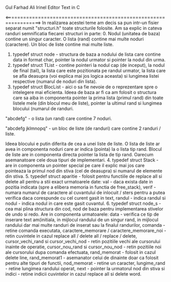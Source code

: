 Gul Farhad Ali Irinel
Editor Text in C

<=================================<STRUCTURI>=================================>
In realizarea acestei teme am decis sa pun intr-un fisier separat numit
"structuri.h" toate structurile folosite. Am sa explic in cateva randuri 
semnificatia fiecarei structuri in parte:
0. Nodul (unitatea de baza) contine un singur caracter. O lista (rand) contine 
mai multe noduri (caractere). Un bloc de liste contine mai multe liste.
1. typedef struct node - structura de baza a nodului de lista care contine 
data in format char, pointer la nodul urmator si pointer la nodul din urma.
2. typedef struct TList - contine pointeri la nodul cap (de inceput), la 
nodul de final (tail), la lista care este pozitionata pe randul urmator,
la lista care se afla deasupra (voi explica mai jos logica aceasta) si
lungimea listei respective (numarul de noduri din lista).
3. typedef struct BlocList - aici o sa fie nevoie de o reprezentare
spre o intelegere mai eficienta. Ideea de baza ar fi ca am folosit o
structura care sa aiba in componenta pointer la prima lista (primul rand)
din toate listele mele (din blocul meu de liste), pointer la ultimul rand
si lungimea blocului (numarul de randuri.

"abcdefg" - o lista (un rand) care contine 7 noduri.

"abcdefg
jklmnopq" - un bloc de liste (de randuri) care contine 2 randuri / liste.

Ideea blocului e putin diferita de cea a unei liste de liste. O lista de
liste ar avea in componenta noduri care ar indica (pointa) la o lista
tip rand. Blocul de liste are in componenta directa pointer la lista de
tip rand. Oarecum asemanatoare cele doua tipuri de implementari.
4. typedef struct Stack - are in componenta un pointer special pe care il
explic mai jos care pointeaza la primul nod din stiva (cel de deasupra)
si numarul de elemente din stiva.
5. typedef struct aparitie - folosit pentru functiile de replace all 
si delete all pentru a stii exact urmatoarele date: val - daca exista
date in pozitia indicata (spre a elibera memoria in functia de free_stack),
verif - numara numarul de caractere al cuvantului de inlocuit / sters
pentru a putea verifica daca corespunde cu cel curent gasit in text,
randul - indica randul si nodul - indica nodul in care este gasit cuvantul.
6. typedef struct node_s - cea mai plina structura din cod, nod de baza
pentru implementarea stivelor de undo si redo. Are in componenta urmatoarele:
data - verifica ce tip de inserare text am(initiala, in mijlocul randului
de un singur rand, in mijlocul randului dar mai multe randuri de inserat
sau la finalul randurilor, comanda - retine comanda executata, 
caractere_memorare / caractere_memorare_noi - retin cuvintele in cazul
replace all / delete all / replace / delete, cursor_vechi_rand si
cursor_vechi_nod - retin pozitiile vechi ale cursorului inainte de operatie,
cursor_nou_rand si cursor_nou_nod - retin pozitiile noi ale cursorului 
dupa comanda efectuata, rand_memorat - folosit in cazul delete line, 
rand_memorat1 - asemanator celui de dinainte doar ca folosit pentru alte
tipuri de functii, nod_memorat - retine un caracter, lungime_rand - retine
lungimea randului operat, next - pointer la urmatorul nod din stiva si
indici - retine indicii cuvintelor in cazul replace all si delete word.
